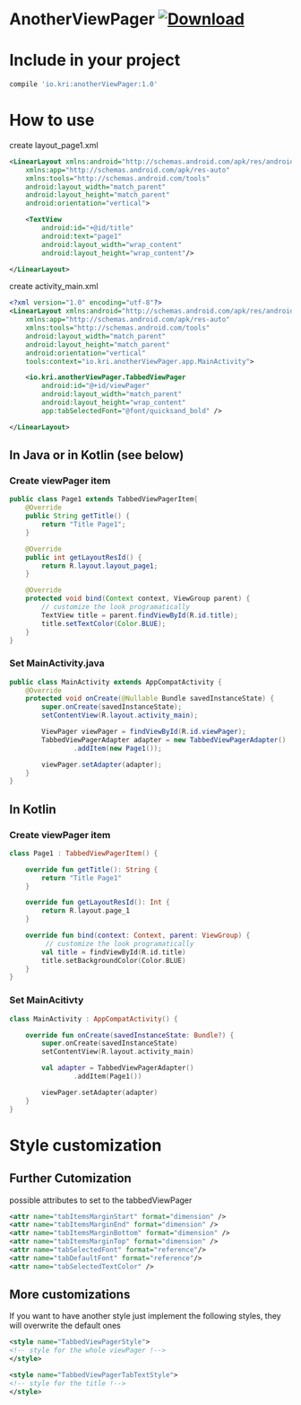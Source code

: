 # AnotherViewPager [![Download](https://api.bintray.com/packages/petrovkristiyan/maven/anotherViewPager/images/download.svg)](https://bintray.com/petrovkristiyan/maven/anotherViewPager/_latestVersion)

# Include in your project
```gradle
compile 'io.kri:anotherViewPager:1.0'
```

# How to use
create layout_page1.xml
```xml
<LinearLayout xmlns:android="http://schemas.android.com/apk/res/android"
    xmlns:app="http://schemas.android.com/apk/res-auto"
    xmlns:tools="http://schemas.android.com/tools"
    android:layout_width="match_parent"
    android:layout_height="match_parent"
    android:orientation="vertical">

    <TextView
        android:id="+@id/title"
        android:text="page1"
        android:layout_width="wrap_content"
        android:layout_height="wrap_content"/>

</LinearLayout>
```

create activity_main.xml
```xml
<?xml version="1.0" encoding="utf-8"?>
<LinearLayout xmlns:android="http://schemas.android.com/apk/res/android"
    xmlns:app="http://schemas.android.com/apk/res-auto"
    xmlns:tools="http://schemas.android.com/tools"
    android:layout_width="match_parent"
    android:layout_height="match_parent"
    android:orientation="vertical"
    tools:context="io.kri.anotherViewPager.app.MainActivity">

    <io.kri.anotherViewPager.TabbedViewPager
        android:id="@+id/viewPager"
        android:layout_width="match_parent"
        android:layout_height="wrap_content"
        app:tabSelectedFont="@font/quicksand_bold" />

</LinearLayout>
```

## In Java or in Kotlin (see below)

### Create viewPager item
```java
public class Page1 extends TabbedViewPagerItem{
    @Override
    public String getTitle() {
        return "Title Page1";
    }

    @Override
    public int getLayoutResId() {
        return R.layout.layout_page1;
    }

    @Override
    protected void bind(Context context, ViewGroup parent) {
        // customize the look programatically
        TextView title = parent.findViewById(R.id.title);
        title.setTextColor(Color.BLUE);
    }
}
```

### Set MainActivity.java
```java
public class MainActivity extends AppCompatActivity {
    @Override
    protected void onCreate(@Nullable Bundle savedInstanceState) {
        super.onCreate(savedInstanceState);
        setContentView(R.layout.activity_main);

        ViewPager viewPager = findViewById(R.id.viewPager);
        TabbedViewPagerAdapter adapter = new TabbedViewPagerAdapter()
                .addItem(new Page1());

        viewPager.setAdapter(adapter);
    }
}
```

## In Kotlin

### Create viewPager item
```kotlin
class Page1 : TabbedViewPagerItem() {

    override fun getTitle(): String {
        return "Title Page1"
    }

    override fun getLayoutResId(): Int {
        return R.layout.page_1
    }

    override fun bind(context: Context, parent: ViewGroup) {
         // customize the look programatically
        val title = findViewById(R.id.title)
        title.setBackgroundColor(Color.BLUE)
    }
}
```

### Set MainAcitivty
```kotlin
class MainActivity : AppCompatActivity() {

    override fun onCreate(savedInstanceState: Bundle?) {
        super.onCreate(savedInstanceState)
        setContentView(R.layout.activity_main)

        val adapter = TabbedViewPagerAdapter()
                .addItem(Page1())

        viewPager.setAdapter(adapter)
    }
}
```

# Style customization

## Further Cutomization
possible attributes to set to the tabbedViewPager
```xml
<attr name="tabItemsMarginStart" format="dimension" />
<attr name="tabItemsMarginEnd" format="dimension" />
<attr name="tabItemsMarginBottom" format="dimension" />
<attr name="tabItemsMarginTop" format="dimension" />
<attr name="tabSelectedFont" format="reference"/>
<attr name="tabDefaultFont" format="reference"/>
<attr name="tabSelectedTextColor" />
```

## More customizations
If you want to have another style just implement the following styles, they will overwrite the default ones
```xml
<style name="TabbedViewPagerStyle">
<!-- style for the whole viewPager !-->
</style>

<style name="TabbedViewPagerTabTextStyle">
<!-- style for the title !-->
</style>
```

